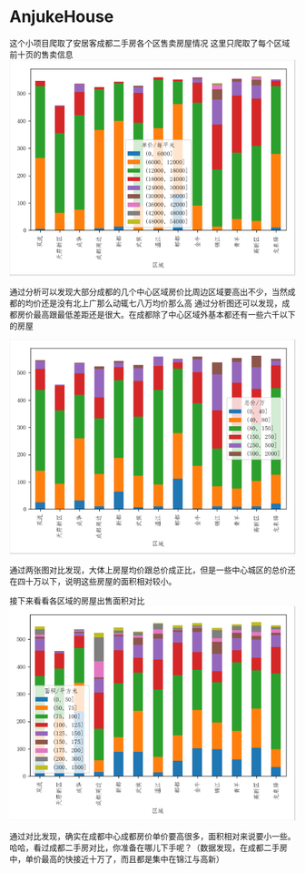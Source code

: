 # AnjukeHouse
这个小项目爬取了安居客成都二手房各个区售卖房屋情况
这里只爬取了每个区域前十页的售卖信息
![image](https://github.com/Yuan-xiaoyin/AnjukeHouse/blob/master/images/%E5%9C%B0%E5%8C%BA%E6%88%BF%E5%B1%8B%E5%8D%95%E4%BB%B7%E5%88%86%E5%B8%83.png)

通过分析可以发现大部分成都的几个中心区域房价比周边区域要高出不少，当然成都的均价还是没有北上广那么动辄七八万均价那么高
通过分析图还可以发现，成都房价最高跟最低差距还是很大。在成都除了中心区域外基本都还有一些六千以下的房屋

![image](https://github.com/Yuan-xiaoyin/AnjukeHouse/blob/master/images/%E5%9C%B0%E5%8C%BA%E6%88%BF%E5%B1%8B%E6%80%BB%E4%BB%B7%E5%88%86%E5%B8%83.png)

通过两张图对比发现，大体上房屋均价跟总价成正比，但是一些中心城区的总价还在四十万以下，说明这些房屋的面积相对较小。


接下来看看各区域的房屋出售面积对比
![image](https://github.com/Yuan-xiaoyin/AnjukeHouse/blob/master/images/%E6%88%BF%E5%B1%8B%E5%87%BA%E5%94%AE%E9%9D%A2%E7%A7%AF.png)

通过对比发现，确实在成都中心成都房价单价要高很多，面积相对来说要小一些。
哈哈，看过成都二手房对比，你准备在哪儿下手呢？（数据发现，在成都二手房中，单价最高的快接近十万了，而且都是集中在锦江与高新）
